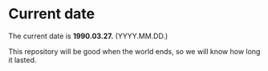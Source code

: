 # Current date

The current date is **1990.03.27.** (YYYY.MM.DD.)

This repository will be good when the world ends, so we will know how long it lasted.